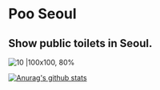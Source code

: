 # Poo Seoul

## Show public toilets in Seoul.

![10 |100x100, 80%](https://user-images.githubusercontent.com/29934506/91651548-0a476a80-eac9-11ea-85a0-402718ff5af6.png)


[![Anurag's github stats](https://github-readme-stats.vercel.app/api?username=odomhae)](https://github.com/anuraghazra/github-readme-stats)
